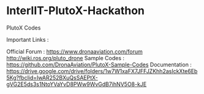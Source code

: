 # InterIIT-PlutoX-Hackathon
PlutoX Codes

Important Links :

Official Forum : https://www.dronaaviation.com/forum
http://wiki.ros.org/pluto_drone
Sample Codes : https://github.com/DronaAviation/PlutoX-Sample-Codes
Documentation : https://drive.google.com/drive/folders/1w7W1xaFX7JFFJZKhh2asIckXte6Eb5Kg?fbclid=IwAR252BXuQsSAEPtX-gVG2E5ds3s1NtoYVaYvD8PWw9WvGdB7ihNV5O8-kJE
